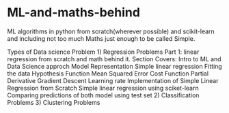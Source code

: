 # ML-and-maths-behind
ML algorithms in python from scratch(wherever possible) and scikit-learn and including not too much Maths just enough to be called Simple. 

Types of Data science Problem
    1) Regression Problems
          Part 1: linear regression from scratch and math behind it.
                  Section Covers:
                    Intro to ML and Data Science approch
                    Model Representation
                    Simple linear regression
                    Fitting the data
                    Hypothesis Function
                    Mean Squared Error
                    Cost Function
                    Partial Derivative
                    Gradient Descent
                    Learning rate
                    Implementation of Simple Linear Regression from Scratch
                    Simple linear regression using sciket-learn
                    Comparing predictions of both model using test set
    2) Classification Problems
    3) Clustering Problems
